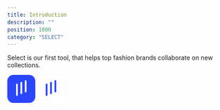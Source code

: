 ```yaml
---
title: Introduction
description: ""
position: 1000
category: "SELECT"
---
```


Select is our first tool, that helps top fashion brands collaborate on new collections.

<img src="/logo/logo_select_white-on-blue.svg" class="light-img w-64" alt="Logo light" />
<img src="/logo/logo_select_blue-on-white.svg" class="dark-img w-64" alt="Logo dark" />
